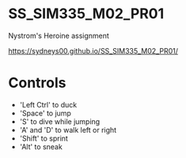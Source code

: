 # SS_SIM335_M02_PR01
Nystrom's Heroine assignment

https://sydneys00.github.io/SS_SIM335_M02_PR01/
# Controls
- 'Left Ctrl' to duck
- 'Space' to jump
- 'S' to dive while jumping
- 'A' and 'D' to walk left or right
- 'Shift' to sprint
- 'Alt' to sneak 


